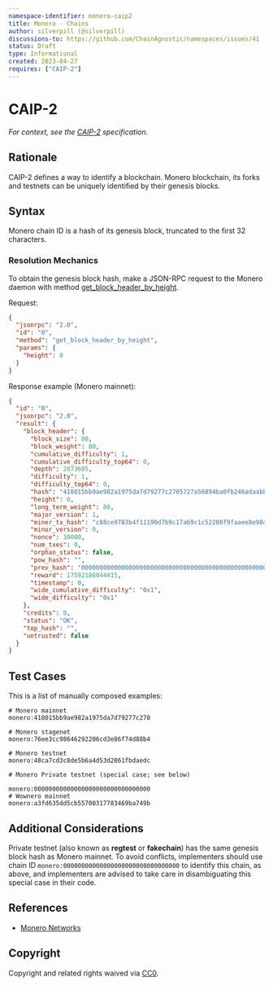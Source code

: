 ```yaml
---
namespace-identifier: monero-caip2
title: Monero - Chains
author: silverpill (@silverpill)
discussions-to: https://github.com/ChainAgnostic/namespaces/issues/41
status: Draft
type: Informational
created: 2023-04-27
requires: ["CAIP-2"]
---
```


# CAIP-2

*For context, see the [CAIP-2][] specification.*

## Rationale

CAIP-2 defines a way to identify a blockchain. Monero blockchain, its forks and testnets can be uniquely identified by their genesis blocks.

## Syntax

Monero chain ID is a hash of its genesis block, truncated to the first 32 characters.

### Resolution Mechanics

To obtain the genesis block hash, make a JSON-RPC request to the Monero daemon with method [get_block_header_by_height].

Request:

```json
{
  "jsonrpc": "2.0",
  "id": "0",
  "method": "get_block_header_by_height",
  "params": {
    "height": 0
  }
}
```

Response example (Monero mainnet):

```json
{
  "id": "0",
  "jsonrpc": "2.0",
  "result": {
    "block_header": {
      "block_size": 80,
      "block_weight": 80,
      "cumulative_difficulty": 1,
      "cumulative_difficulty_top64": 0,
      "depth": 2873685,
      "difficulty": 1,
      "difficulty_top64": 0,
      "hash": "418015bb9ae982a1975da7d79277c2705727a56894ba0fb246adaabb1f4632e3",
      "height": 0,
      "long_term_weight": 80,
      "major_version": 1,
      "miner_tx_hash": "c88ce9783b4f11190d7b9c17a69c1c52200f9faaee8e98dd07e6811175177139",
      "minor_version": 0,
      "nonce": 10000,
      "num_txes": 0,
      "orphan_status": false,
      "pow_hash": "",
      "prev_hash": "0000000000000000000000000000000000000000000000000000000000000000",
      "reward": 17592186044415,
      "timestamp": 0,
      "wide_cumulative_difficulty": "0x1",
      "wide_difficulty": "0x1"
    },
    "credits": 0,
    "status": "OK",
    "top_hash": "",
    "untrusted": false
  }
}
```

## Test Cases

This is a list of manually composed examples:

```
# Monero mainnet
monero:418015bb9ae982a1975da7d79277c270

# Monero stagenet
monero:76ee3cc98646292206cd3e86f74d88b4

# Monero testnet 
monero:48ca7cd3c8de5b6a4d53d2861fbdaedc

# Monero Private testnet (special case; see below)

monero:00000000000000000000000000000000
# Wownero mainnet
monero:a3fd635dd5cb55700317783469ba749b
```

## Additional Considerations

Private testnet (also known as **regtest** or **fakechain**) has the same genesis block hash as Monero mainnet.
To avoid conflicts, implementers should use chain ID `monero:00000000000000000000000000000000` to identify this chain, as above, and implementers are advised to take care in disambiguating this special case in their code.

## References

- [Monero Networks][]

[CAIP-2]: https://github.com/ChainAgnostic/CAIPs/blob/master/CAIPs/caip-2.md
[get_block_header_by_height]: https://www.getmonero.org/resources/developer-guides/daemon-rpc.html#get_block_header_by_height
[Monero Networks]: https://monerodocs.org/infrastructure/networks/

## Copyright

Copyright and related rights waived via [CC0](https://creativecommons.org/publicdomain/zero/1.0/).
